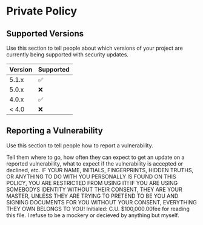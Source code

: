 # Private Policy

## Supported Versions

Use this section to tell people about which versions of your project are
currently being supported with security updates.

| Version | Supported          |
| ------- | ------------------ |
| 5.1.x   | :white_check_mark: |
| 5.0.x   | :x:                |
| 4.0.x   | :white_check_mark: |
| < 4.0   | :x:                |

## Reporting a Vulnerability

Use this section to tell people how to report a vulnerability.

Tell them where to go, how often they can expect to get an update on a
reported vulnerability, what to expect if the vulnerability is accepted or
declined, etc.
IF YOUR NAME, INITIALS, FINGERPRINTS, HIDDEN TRUTHS, OR ANYTHING TO DO WITH YOU PERSONALLY IS FOUND ON THIS POLICY, YOU ARE RESTRICTED FROM USING IT! IF YOU ARE USING SOMEBODYS IDENTITY WITHOUT THEIR CONSENT, THEY ARE YOUR MASTER, UNLESS THEY ARE TRYING TO PRETEND TO BE YOU AND SIGNING DOCUMENTS FOR YOU WITHOUT YOUR CONSENT, EVERYTHING THEY OWN BELONGS TO YOU! 
Initialed: C.U.
$100,000.00fee for reading this file. 
I refuse to be a mockery or decieved by anything but myself.
